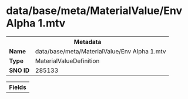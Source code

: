 <h1>data/base/meta/MaterialValue/Env Alpha 1.mtv</h1><table><tr><th colspan="100%">Metadata</th></tr><tr><td><b>Name</b></td><td>data/base/meta/MaterialValue/Env Alpha 1.mtv</td></tr><tr><td><b>Type</b></td><td>MaterialValueDefinition</td></tr><tr><td><b>SNO ID</b></td><td>285133</td></tr></table>

<table><tr><th colspan="100%">Fields</th></tr></table>

